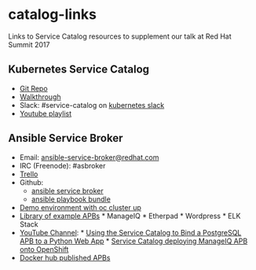 # catalog-links

Links to Service Catalog resources to supplement our talk at Red Hat Summit 2017

## Kubernetes Service Catalog
 * [Git Repo](https://github.com/kubernetes-incubator/service-catalog)
 * [Walkthrough](https://github.com/kubernetes-incubator/service-catalog/blob/master/docs/walkthrough.md)
 * Slack: #service-catalog on [kubernetes slack](https://slack.k8s.io)
 * [Youtube playlist](https://www.youtube.com/playlist?list=PL69nYSiGNLP2k9ZXx9E1MvRSotFDoHUWs)

## Ansible Service Broker
 * Email:  ansible-service-broker@redhat.com
 * IRC (Freenode): #asbroker
 * [Trello](https://trello.com/b/50JhiC5v/ansible-apps)
 * Github:
    * [ansible service broker](https://github.com/fusor/ansible-service-broker)
    * [ansible playbook bundle](https://github.com/fusor/ansible-playbook-bundle)
 * [Demo environment with oc cluster up](https://github.com/fusor/catasb)
 * [Library of example APBs](https://github.com/fusor/apb-examples)
        * ManageIQ
        * Etherpad
        * Wordpress
        * ELK Stack
 * [YouTube Channel](https://www.youtube.com/channel/UC04eOMIMiV06_RSZPb4OOBw):
        * [Using the Service Catalog to Bind a PostgreSQL APB to a Python Web App](https://www.youtube.com/watch?v=xmd52NhEjCk)
        * [Service Catalog deploying ManageIQ APB onto OpenShift](https://www.youtube.com/watch?v=J6rDssVEZuQ)
 * [Docker hub published APBs](https://hub.docker.com/u/ansibleplaybookbundle/)
